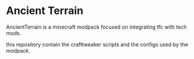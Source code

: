 # Ancient Terrain
AncientTerrain is a minecraft modpack focused on integrating tfc with tech mods. 

this repository contain the crafttweaker scripts and the configs used by the modpack.